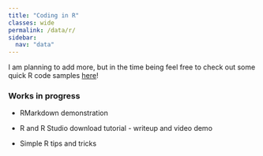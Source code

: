 ```yaml
---
title: "Coding in R"
classes: wide
permalink: /data/r/
sidebar:
  nav: "data"
---
```


I am planning to add more, but in the time being feel free to check out some quick R code samples [here](https://github.com/AndrewAFerrante/Public_Samples/tree/main/R)!

### Works in progress

* RMarkdown demonstration

* R and R Studio download tutorial - writeup and video demo

* Simple R tips and tricks
